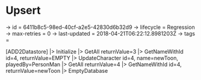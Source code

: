 # Upsert

-> id = 6411b8c5-98ed-40cf-a2e5-42830d6b32d9
-> lifecycle = Regression
-> max-retries = 0
-> last-updated = 2018-04-21T06:22:12.8981203Z
-> tags = 

[ADD2Datastore]
|> Initialize
|> GetAll returnValue=3
|> GetNameWithId id=4, returnValue=EMPTY
|> UpdateCharacter id=4, name=newToon, playedBy=PersonMan
|> GetAll returnValue=4
|> GetNameWithId id=4, returnValue=newToon
|> EmptyDatabase
~~~

